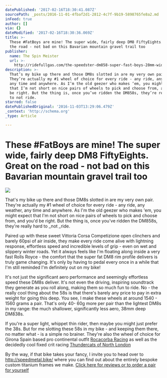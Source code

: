 ```yaml
---
datePublished: '2017-02-16T18:30:41.087Z'
sourcePath: _posts/2016-11-01-4fbaf2d1-2812-4c7f-9b19-5898765fe8a2.md
inFeed: true
author: []
via: {}
dateModified: '2017-02-16T18:30:36.069Z'
title: >-
  These #FatBoys are mine! The super wide, fairly deep DM8 FiftyEights. Great on
  the road - not bad on this Bavarian mountain gravel trail too
publisher:
  name: The Spin Meister
  url: >-
    http://ridefullgas.com/the-speedster-dm858-super-fast-boys-28mm-wide-58mm-deep-1565g-pair/
description: >-
  That’s my bike up there and those DM8s slotted in are my very own pair.
  They’re actually my #1 wheel of choice for every ride - any ride, any weather,
  any time and anywhere. As I’m the old geezer who makes ‘em, you might expect
  that I’m not short on nice pairs of wheels to pick and choose from, and you’d
  be right. But the thing is, once you’ve ridden the DM858s, they’re really hard
  to not ride.
starred: false
datePublishedOriginal: '2016-11-03T13:29:06.479Z'
_context: 'http://schema.org'
_type: Article

---
```

# These \#FatBoys are mine! The super wide, fairly deep DM8 FiftyEights. Great on the road - not bad on this Bavarian mountain gravel trail too
![](https://the-grid-user-content.s3-us-west-2.amazonaws.com/a09b1aaa-8e55-49b4-90e5-0f6e3a8095bd.jpg)

That's my bike up there and those DM8s slotted in are my very own pair. They're actually my \#1 wheel of choice for every ride - any ride, any weather, any time and anywhere. As I'm the old geezer who makes 'em, you might expect that I'm not short on nice pairs of wheels to pick and choose from, and you'd be right. But the thing is, once you've ridden the DM858s, they're really hard to _not _ride.

Paired up with these sweet Vittoria Corsa Competizione open clinchers and barely 60psi of air inside, they make every ride come alive with lightning response, effortless speed and incredible levels of grip - even on wet and slippery winter roads. Yet it always feels like I'm floating along inside a very fast Rolls Royce - the comfort that the super fat DM8 rim profile delivers is truly game changing. It's only by having to pedal every once in a while that I'm still reminded I'm definitely out on my bike!

It's not just the significant aero performance and seemingly effortless speed these DM8s deliver. It's not even the driving, inspiring soundtrack they generate as you roll along, making them so much fun to ride. No - the really cool thing about the 58s is that there's barely any price to pay in extra weight for going this deep. You see, I make these wheels at around 1540 - 1560 grams a pair. That's only 40- 60g more per pair than the lightest DM8s in my range: the much shallower, significantly less aero, 38mm deep DM838s.

If you're a super light, whippet thin rider, then maybe you might just prefer the 38s. But for me slotting these 58s in my bike - and keeping them there, no matter what - is a simple no brainer. They're also the wheel of choice for Girona Spain based pro continental outfit [Rocacorba Racing][0] as well as the decidedly cool fixed crit racing [Thundercats of North London][1]

By the way, if that bike takes your fancy, I invite you to head over to http://speedmetal.bike/ where you can find out about the entirely bespoke custom titanium frames we make.
[Click here for reviews or to order a pair for yourself][2]

[0]: https://www.instagram.com/rocacorbaracing/ "Rocacorba Racing on Instagram"
[1]: https://www.instagram.com/the_nltcbmbc/ "Thundercats on Instagram"
[2]: http://ridefullgas.com/the-speedster-dm858-super-fast-boys-28mm-wide-58mm-deep-1565g-pair/